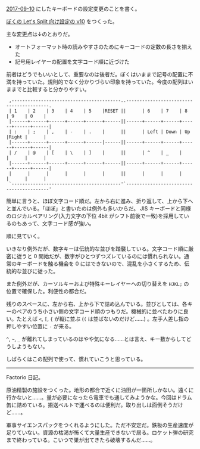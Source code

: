 [2017-09-10][] にしたキーボードの設定変更のことを書く。

[ぼくの Let's Split 向け設定の v10](https://gist.github.com/bouzuya/38cf85e55fb3a064e9efc49cfec8a6c4/830215203c9d48f3e13e999c9f32c57c76bfba64) をつくった。

主な変更点は↓のとおりだ。

- オートフォーマット時の読みやすさのためにキーコードの定数の長さを揃えた
- 記号用レイヤーの配置を文字コード順に近づけた

前者はどうでもいいとして、重要なのは後者だ。ぼくはいままで記号の配置に不満を持っていた。規則的でなく分かりづらい印象を持っていた。今度の配列はいままでと比較すると分かりやすい。

```
 ,-----------------------------------------..-----------------------------------------.
 | 1    | 2    | 3    | 4    | 5    |RESET ||      | 6    | 7    | 8    | 9    | 0    |
 |------+------+------+------+------+------||------+------+------+------+------+------|
 | :    | ;    | ,    | -    | .    |      ||      | Left | Down | Up   |Right |      |
 |------+------+------+------+------|------||------+------+------+------+------+------|
 | /    | @    | [    | \    | ]    |      ||      | ^    | _    |      |      |      |
 |------+------+------+------+------+------||------+------+------+------+------+------|
 |      |      |      |      |      |      ||      |      |      |      |      |      |
 `-----------------------------------------'`-----------------------------------------'
```

簡単に言うと、ほぼ文字コード順だ。左から右に進み、折り返して、上から下へと並んでいる。「ほぼ」と書いたのは例外も多いからだ。 JIS キーボードと同様のロジカルペアリング(入力文字の下位 4bit がシフト前後で一致)を採用しているのもあって、文字コード感が強い。

順に見ていく。

いきなり例外だが、数字キーは伝統的な並びを踏襲している。文字コード順に厳密に従うと 0 開始だが、数字がひとつずつズレているのには慣れられない。通常のキーボードを触る機会を 0 にはできないので、混乱を小さくするため、伝統的な並びに従った。

また例外だが、カーソルキーおよび特殊キーレイヤーへの切り替えを `HJKL;` の位置で確保した。利便性の都合だ。

残りのスペースに、左から右、上から下で詰め込んでいる。並びとしては、各キーのペアのうち小さい側の文字コード順のつもりだ。機械的に並べたわりに良い。たとえば `<`, `[`, `{` が縦に並ぶ (`(` は並ばないのだけど……) 。左手人差し指の押しやすい位置に `-` が来る。

`^`, `~`, `_` が離れてしまっているのはやや気になる……とは言え、キー数からしてどうしようもない。

しばらくはこの配列で使って、慣れていこうと思っている。

-----

Factorio 日記。

原油精製の施設をつくった。地形の都合で近くに油田が一箇所しかない。遠くに行かないと……。量が必要になったら電車でも通してみようかな。今回はドラム缶に詰めている。搬送ベルトで運べるのは便利だ。取り出しは面倒そうだけど……。

軍事サイエンスパックをつくれるようにした。ただ不安定だ。鉄板の生産速度が足りていない。資源の枯渇が怖くて大量生産できないで居る。ロケット弾の研究まで終わっている。こいつで巣が出てきたら破壊するんだ……。

[2017-09-10]: https://blog.bouzuya.net/2017/09/10/
